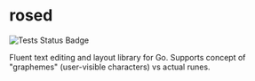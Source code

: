 rosed
=====

![Tests Status Badge](https://github.com/dekarrin/rosed/actions/workflows/tests.yml/badge.svg?branch=main&event=push)

Fluent text editing and layout library for Go. Supports concept of "graphemes" (user-visible characters) vs actual
runes.
